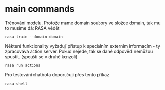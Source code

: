 # main commands

Trénování modelu. Protože máme domain soubory ve složce domain, tak mu to musíme dát RASA vědět
```
rasa train --domain domain
```

Některé funkcionality vyžadují přístup k speciálním externím informacím - ty zpracovává action server. Pokud nejede, tak se dané odpovědi nemůžou spustit. (spouští se v druhé konzoli)
```
rasa run actions
```

Pro testování chatbota doporučuji přes tento příkaz
```
rasa shell
```
